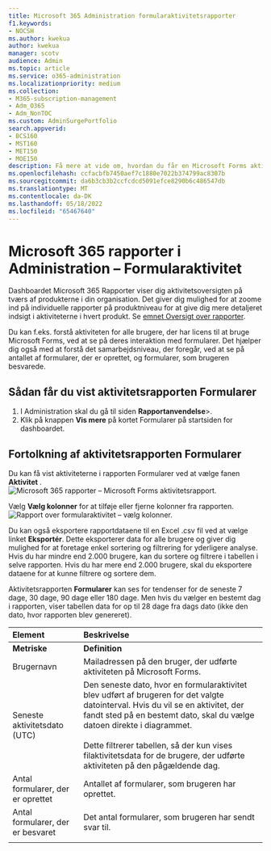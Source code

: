 ```yaml
---
title: Microsoft 365 Administration formularaktivitetsrapporter
f1.keywords:
- NOCSH
ms.author: kwekua
author: kwekua
manager: scotv
audience: Admin
ms.topic: article
ms.service: o365-administration
ms.localizationpriority: medium
ms.collection:
- M365-subscription-management
- Adm_O365
- Adm_NonTOC
ms.custom: AdminSurgePortfolio
search.appverid:
- BCS160
- MST160
- MET150
- MOE150
description: Få mere at vide om, hvordan du får en Microsoft Forms aktivitetsrapport ved hjælp af dashboardet Microsoft 365 Rapporter og finder ud af, hvordan brugere med licens interagerer med formularer.
ms.openlocfilehash: ccfacbfb7450aef7c1880e7022b374799ac8307b
ms.sourcegitcommit: da6b3cb3b2ccfcdcd5091efce8290b6c486547db
ms.translationtype: MT
ms.contentlocale: da-DK
ms.lasthandoff: 05/18/2022
ms.locfileid: "65467640"
---
```

# <a name="microsoft-365-reports-in-the-admin-center---forms-activity"></a>Microsoft 365 rapporter i Administration – Formularaktivitet

Dashboardet Microsoft 365 Rapporter viser dig aktivitetsoversigten på tværs af produkterne i din organisation. Det giver dig mulighed for at zoome ind på individuelle rapporter på produktniveau for at give dig mere detaljeret indsigt i aktiviteterne i hvert produkt. Se [emnet Oversigt over rapporter](activity-reports.md).
  
Du kan f.eks. forstå aktiviteten for alle brugere, der har licens til at bruge Microsoft Forms, ved at se på deres interaktion med formularer. Det hjælper dig også med at forstå det samarbejdsniveau, der foregår, ved at se på antallet af formularer, der er oprettet, og formularer, som brugeren besvarede.
  
## <a name="how-to-get-to-the-forms-activity-report"></a>Sådan får du vist aktivitetsrapporten Formularer

1. I Administration skal du gå til siden **Rapportanvendelse**\>.<a href="https://go.microsoft.com/fwlink/p/?linkid=2074756" target="_blank"></a> 
2. Klik på knappen **Vis mere** på kortet Formularer på startsiden for dashboardet.
  
## <a name="interpret-the-forms-activity-report"></a>Fortolkning af aktivitetsrapporten Formularer

Du kan få vist aktiviteterne i rapporten Formularer ved at vælge fanen **Aktivitet** .<br/>![Microsoft 365 rapporter – Microsoft Forms aktivitetsrapport.](../../media/275fb0a1-b9d9-4233-8aaf-e7df73cc705f.png)

Vælg **Vælg kolonner** for at tilføje eller fjerne kolonner fra rapporten.  <br/> ![Rapport over formularaktivitet – vælg kolonner.](../../media/0c9b0b69-5dc7-43ea-8e2c-54407b6ce2ab.png)

Du kan også eksportere rapportdataene til en Excel .csv fil ved at vælge linket **Eksportér**. Dette eksporterer data for alle brugere og giver dig mulighed for at foretage enkel sortering og filtrering for yderligere analyse. Hvis du har mindre end 2.000 brugere, kan du sortere og filtrere i tabellen i selve rapporten. Hvis du har mere end 2.000 brugere, skal du eksportere dataene for at kunne filtrere og sortere dem. 

Aktivitetsrapporten **Formularer** kan ses for tendenser for de seneste 7 dage, 30 dage, 90 dage eller 180 dage. Men hvis du vælger en bestemt dag i rapporten, viser tabellen data for op til 28 dage fra dags dato (ikke den dato, hvor rapporten blev genereret).
  
|Element|Beskrivelse|
|:-----|:-----|
|**Metriske**|**Definition**|
|Brugernavn  <br/> |Mailadressen på den bruger, der udførte aktiviteten på Microsoft Forms.  <br/> |
|Seneste aktivitetsdato (UTC)  <br/> |Den seneste dato, hvor en formularaktivitet blev udført af brugeren for det valgte datointerval. Hvis du vil se en aktivitet, der fandt sted på en bestemt dato, skal du vælge datoen direkte i diagrammet.<br/><br/>Dette filtrerer tabellen, så der kun vises filaktivitetsdata for de brugere, der udførte aktiviteten på den pågældende dag.  <br/> |
|Antal formularer, der er oprettet  <br/> |Antallet af formularer, som brugeren har oprettet.   <br/> |
|Antal formularer, der er besvaret  <br/> |Det antal formularer, som brugeren har sendt svar til.|
|||
